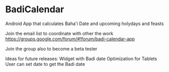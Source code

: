 # BadiCalendar
Android App that calculates Baha'i Date and upcoming holydays and feasts

Join the email list to coordinate with other the work
https://groups.google.com/forum/#!forum/badi-calendar-app

Join the group also to become a beta tester

Ideas for future releases:
Widget with Badi date
Optimization for Tablets
User can set date to get the Badi date

